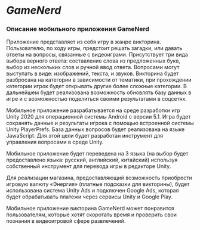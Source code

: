 # *GameNerd*
### Описание мобильного приложения GameNerd

Приложение представляет из себя игру в жанре викторина. Пользователю, по ходу игры, предстоит решать загадки, или давать ответы на вопросы, связанные с видеоиграми. Присутствует три вида выбора верного ответа: составление слова из предложенных букв, выбор из нескольких слов и ручной ввод ответа. Вопросами могут выступать в виде: изображений, текста, и звуков. Викторина будет разбросана на категории в зависимости от тематики, при прохождении категории игрок будет открывать другие более сложные категории. В дальнейшем будет реализована возможность обновлять базу данных в игре и с возможностью поделиться своими результатами в соцсетях.

Мобильное приложение разрабатывается на среде разработки игр Unity 2020 для операционной системы Android с версии 5.1. Игра будет сохранять данные и результаты игрока с помощью встроенной системы Unity PlayerPrefs. База данных вопросов будет реализована на языке JawaScript. Для этой цели будет разработан инструмент для управления вопросами в среде Unity.

Мобильное приложение будет переведена на 3 языка (на выбор будет предоставлено языка: русский, английский, китайский) используя собственный инструмент для перевода игры в редакторе Unity.

Для реализации магазина, предоставляющий возможность приобрести игровую валюту «Энергия» (платные подсказки для викторины), будет использована система Unity Ads и подключен Google Ads, которая будет обрабатывать платежи через сервисы Unity и Google Play.

Мобильное приложение викторина GameNerd может понравится пользователям, которые хотят скоротать время и проверить свои познания в видеоигровой сфере развлечений.
